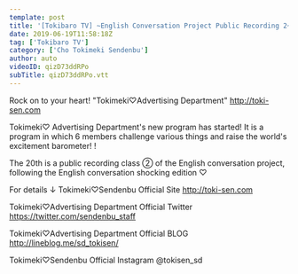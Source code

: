 ```yaml
---
template: post
title: '[Tokibaro TV] ~English Conversation Project Public Recording 2~ Tokimeki♡Barometer Rise TV ep 20'
date: 2019-06-19T11:58:18Z
tag: ['Tokibaro TV']
category: ['Cho Tokimeki Sendenbu']
author: auto 
videoID: qizD73ddRPo
subTitle: qizD73ddRPo.vtt
---
```

Rock on to your heart! "Tokimeki♡Advertising Department"
 http://toki-sen.com

Tokimeki♡ Advertising Department's new program has started!
It is a program in which 6 members challenge various things and raise the world's excitement barometer! !

The 20th is a public recording class ② of the English conversation project, following the English conversation shocking edition ♡

For details ↓
 Tokimeki♡Sendenbu Official Site
http://toki-sen.com

 Tokimeki♡Advertising Department Official Twitter
https://twitter.com/sendenbu_staff

 Tokimeki♡Advertising Department Official BLOG
http://lineblog.me/sd_tokisen/

 Tokimeki♡Sendenbu Official Instagram
@tokisen_sd